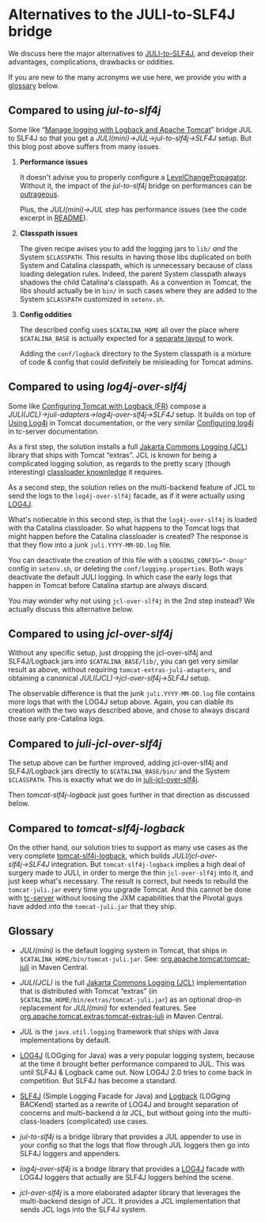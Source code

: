 <!--
   Copyright 2015 Benjamin Gandon

   Licensed under the Apache License, Version 2.0 (the "License");
   you may not use this file except in compliance with the License.
   You may obtain a copy of the License at

       http://www.apache.org/licenses/LICENSE-2.0

   Unless required by applicable law or agreed to in writing, software
   distributed under the License is distributed on an "AS IS" BASIS,
   WITHOUT WARRANTIES OR CONDITIONS OF ANY KIND, either express or implied.
   See the License for the specific language governing permissions and
   limitations under the License.
-->

Alternatives to the JULI-to-SLF4J bridge
========================================

We discuss here the major alternatives to [JULI-to-SLF4J](https://github.com/bgandon/juli-to-slf4j),
and develop their advantages, complications, drawbacks or oddities.

If you are new to the many acronyms we use here, we provide you with a
[glossary](#glossary) below.


Compared to using _jul-to-slf4j_
--------------------------------

Some like “[Manage logging with Logback and Apache Tomcat](https://deviantony.wordpress.com/2014/04/09/manage-logging-with-logback-and-apache-tomcat/)”
bridge JUL to SLF4J so that you get a _JULI(mini)→JUL→jul-to-slf4j→SLF4J_
setup. But this blog post above suffers from many issues.

1. **Performance issues**

   It doesn't advise you to properly configure a [LevelChangePropagator](http://logback.qos.ch/manual/configuration.html#LevelChangePropagator).
   Without it, the impact of the _jul-to-slf4j_ bridge on performances can be
   [outrageous](http://www.slf4j.org/legacy.html#jul-to-slf4j).

   Plus, the _JULI(mini)→JUL_ step has performance issues (see the code
   excerpt in [README](README.md)).

2. **Classpath issues**

   The given recipe avises you to add the logging jars to `lib/` _and_ the
   System `$CLASSPATH`. This results in having those libs duplicated on both
   System and Catalina classpath, which is unnecessary because of class
   loading delegation rules. Indeed, the parent System classpath always
   shadows the child Catalina's classpath. As a convention in Tomcat, the libs
   should actually be in `bin/` in such cases where they are added to the
   System `$CLASSPATH` customized in `setenv.sh`.

3. **Config oddities**

   The described config uses `$CATALINA_HOME` all over the place where
   `$CATALINA_BASE` is actually expected for a
   [separate layout](http://tcserver.docs.pivotal.io/docs-tcserver/topics/postinstall-getting-started.html#postinstall-create-instance-layout)
   to work.

   Adding the `conf/logback` directory to the System classpath is a mixture of
   code & config that could definitely be misleading for Tomcat admins.


Compared to using _log4j-over-slf4j_
------------------------------------

Some like [Configuring Tomcat with Logback (FR)](http://michael-schneider.developpez.com/java/tutoriels/conf-tomcat-logback)
compose a _JULI(JCL)→juli-adapters→log4j-over-slf4j→SLF4J_ setup. It builds on
top of [Using Log4j](http://tomcat.apache.org/tomcat-8.0-doc/logging.html#Using_Log4j)
in Tomcat documentation, or the very similar [Configuring log4j](http://tcserver.docs.pivotal.io/docs-tcserver/topics/manual.html#manual-config-log4j)
in tc-server documentation.

As a first step, the solution installs a full [Jakarta Commons Logging (JCL)](http://commons.apache.org/logging)
library that ships with Tomcat “extras”. JCL is known for being a complicated
logging solution, as regards to the pretty scary (though interesting)
[classloader knownledge](http://commons.apache.org/proper/commons-logging/tech.html)
it requires.

As a second step, the solution relies on the multi-backend feature of JCL to
send the logs to the `log4j-over-slf4j` facade, as if it were actually using
[LOG4J](https://logging.apache.org/log4j/1.2/).

What's notiecable in this second step, is that the `log4j-over-slf4j` is
loaded with tha Catalina classloader. So what happens to the Tomcat logs that
might happen before the Catalina classloader is created? The response is that
they flow into a junk `juli.YYYY-MM-DD.log` file.

You can deactivate the creation of this file with a `LOGGING_CONFIG="-Dnop"`
config in `setenv.sh`, or deleting the `conf/logging.properties`. Both ways
deactivate the default JULI logging. In which case the early logs that happen
in Tomcat before Catalina startup are always discard.

You may wonder why not using `jcl-over-slf4j` in the 2nd step instead? We
actually discuss this alternative below.


Compared to using _jcl-over-slf4j_
----------------------------------

Without any specific setup, just dropping the jcl-over-slf4j and SLF4J/Logback
jars into `$CATALINA_BASE/lib/`, you can get very similar result as above,
without requiring `tomcat-extras-juli-adapters`, and obtaining a canonical
_JULI(JCL)→jcl-over-slf4j→SLF4J_ setup.

The observable difference is that the junk `juli.YYYY-MM-DD.log` file contains
more logs that with the LOG4J setup above. Again, you can diable its creation
with the two ways described above, and chose to always discard those early
pre-Catalina logs.


Compared to _juli-jcl-over-slf4j_
---------------------------------

The setup above can be further improved, adding jcl-over-slf4j and
SLF4J/Logback jars directly to `$CATALINA_BASE/bin/` and the System
`$CLASSPATH`. This is exactly what we do in [juli-jcl-over-slf4j](https://github.com/bgandon/juli-jcl-over-slf4j).

Then _tomcat-slf4j-logback_ just goes further in that direction as discussed
below.


Compared to _tomcat-slf4j-logback_
----------------------------------

On the other hand, our solution tries to support as many use cases as the very
complete [tomcat-slf4j-logback](https://github.com/grgrzybek/tomcat-slf4j-logback),
which builds _JULI/jcl-over-slf4j→SLF4J_ integration. But `tomcat-slf4j-logback`
implies a high deal of surgery made to JULI, in order to merge the thin
`jcl-over-slf4j` into it, and just keep what's necessary. The result is
correct, but needs to rebuild the `tomcat-juli.jar` every time you upgrade
Tomcat. And this cannot be done with [tc-server](http://tcserver.docs.pivotal.io/docs/)
without loosing the JXM capabilities that the Pivotal guys have added into the
`tomcat-juli.jar` that they ship.


Glossary
--------

 - _JULI(mini)_ is the default logging system in Tomcat, that ships in
   `$CATALINA_HOME/bin/tomcat-juli.jar`.
   See: [org.apache.tomcat:tomcat-juli](http://search.maven.org/#search%7Cgav%7C1%7Cg%3A%22org.apache.tomcat%22%20AND%20a%3A%22tomcat-juli%22)
   in Maven Central.

 - _JULI(JCL)_ is the full [Jakarta Commons Logging (JCL)](http://commons.apache.org/logging)
   implementation that is distributed with Tomcat “extras” (in
   `$CATALINA_HOME/bin/extras/tomcat-juli.jar`) as an optional drop-in
   replacement for _JULI(mini)_ for extended features.
   See [org.apache.tomcat.extras:tomcat-extras-juli](http://search.maven.org/#search%7Cgav%7C1%7Cg%3A%22org.apache.tomcat.extras%22%20AND%20a%3A%22tomcat-extras-juli%22)
   in Maven Central.

 - _JUL_ is the `java.util.logging` framework that ships with Java
   implementations by default.

 - [LOG4J](https://logging.apache.org/log4j/1.2/) (LOGging for Java) was a
   very popular logging system, because at the time it brought better
   performance compared to JUL. This was until SLF4J & Logback came out. Now
   LOG4J 2.0 tries to come back in competition. But SLF4J has become a
   standard.

 - [SLF4J](http://www.slf4j.org/) (Simple Logging Facade for Java) and
   [Logback](http://logback.qos.ch/) (LOGging BACKend) started as a rewrite
   of LOG4J and brought separation of concerns and multi-backend _à la_ JCL,
   but without going into the multi-class-loaders (complicated) use cases.

 - _jul-to-slf4j_ is a bridge library that provides a JUL appender to use in
   your config so that the logs that flow through JUL loggers then go into
   SLF4J loggers and appenders.

 - _log4j-over-slf4j_ is a bridge library that provides a [LOG4J](https://logging.apache.org/log4j/1.2/)
   facade with LOG4J loggers that actually are SLF4J loggers behind the scene.

 - _jcl-over-slf4j_ is a more elaborated adapter library that leverages the
   multi-backend design of JCL. It provides a JCL implementation that sends
   JCL logs into the SLF4J system.

<!--
# Local Variables:
# indent-tabs-mode: nil
# End:
-->
